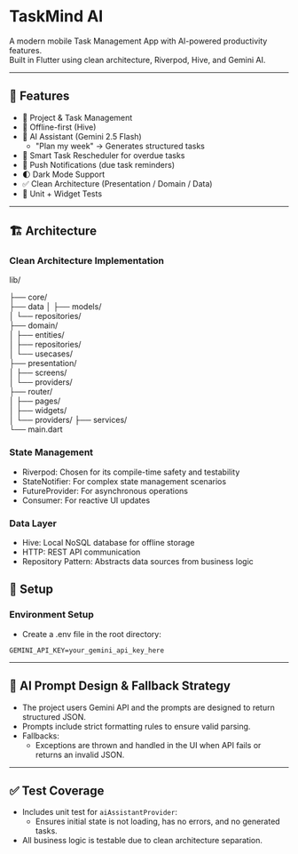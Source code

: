 # TaskMind AI

A modern mobile Task Management App with AI-powered productivity features.  
Built in Flutter using clean architecture, Riverpod, Hive, and Gemini AI.

---

## 🚀 Features

- 📂 Project & Task Management
- 🔄 Offline-first (Hive)
- 🧠 AI Assistant (Gemini 2.5 Flash)
    - "Plan my week" → Generates structured tasks
- 🔁 Smart Task Rescheduler for overdue tasks
- 🔔 Push Notifications (due task reminders)
- 🌓 Dark Mode Support
- ✅ Clean Architecture (Presentation / Domain / Data)
- 🧪 Unit + Widget Tests

---

## 🏗️ Architecture

### Clean Architecture Implementation
lib/

├── core/     
├── data
│   ├── models/           
│   └── repositories/     
├── domain/               
│   ├── entities/         
│   ├── repositories/      
│   └── usecases/         
├── presentation/         
│   ├── screens/          
│   └── providers/        
├── router/           
│   ├── pages/        
│   ├── widgets/     
│   └── providers/
├── services/        
└── main.dart

### State Management

- Riverpod: Chosen for its compile-time safety and testability
- StateNotifier: For complex state management scenarios
- FutureProvider: For asynchronous operations
- Consumer: For reactive UI updates

### Data Layer

- Hive: Local NoSQL database for offline storage
- HTTP: REST API communication
- Repository Pattern: Abstracts data sources from business logic




## 🔧 Setup

### Environment Setup

- Create a .env file in the root directory:

```
GEMINI_API_KEY=your_gemini_api_key_here
```


---

## 🧠 AI Prompt Design & Fallback Strategy

- The project users Gemini API and the prompts are designed to return structured JSON.
- Prompts include strict formatting rules to ensure valid parsing.
- Fallbacks:
  - Exceptions are thrown and handled in the UI when API fails or returns an invalid JSON.

---

## ✅ Test Coverage

- Includes unit test for `aiAssistantProvider`:
  - Ensures initial state is not loading, has no errors, and no generated tasks.
- All business logic is testable due to clean architecture separation.
